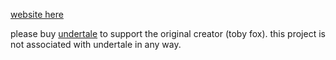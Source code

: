 [website here](https://undertale.defautluser0.xyz)

please buy [undertale](https://undertale.com) to support the original creator (toby fox). this project is not associated with undertale in any way.